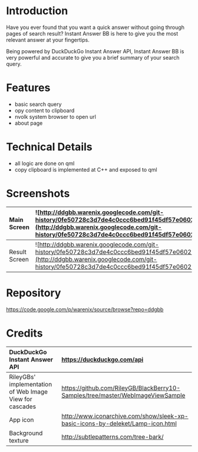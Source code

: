 

# Introduction #

Have you ever found that you want a quick answer without going through pages of search result? Instant Answer BB is here to give you the most relevant answer at your fingertips.

Being powered by DuckDuckGo Instant Answer API, Instant Answer BB is very powerful and accurate to give you a brief summary of your search query.

# Features #

  * basic search query
  * opy content to clipboard
  * nvolk system browser to open url
  * about page

# Technical Details #
  * all logic are done on qml
  * copy clipboard is implemented at C++ and exposed to qml

# Screenshots #
| Main Screen | ![http://ddgbb.warenix.googlecode.com/git-history/0fe50728c3d7de4c0ccc6bed91f45df57e060290/ddgbb/screenshots/IMG_00000050.png](http://ddgbb.warenix.googlecode.com/git-history/0fe50728c3d7de4c0ccc6bed91f45df57e060290/ddgbb/screenshots/IMG_00000050.png) |
|:------------|:------------------------------------------------------------------------------------------------------------------------------------------------------------------------------------------------------------------------------------------------------------|
| Result Screen | ![http://ddgbb.warenix.googlecode.com/git-history/0fe50728c3d7de4c0ccc6bed91f45df57e060290/ddgbb/screenshots/IMG_00000055.png](http://ddgbb.warenix.googlecode.com/git-history/0fe50728c3d7de4c0ccc6bed91f45df57e060290/ddgbb/screenshots/IMG_00000055.png) |


# Repository #
https://code.google.com/p/warenix/source/browse?repo=ddgbb

# Credits #
| DuckDuckGo Instant Answer API | https://duckduckgo.com/api |
|:------------------------------|:---------------------------|
| RileyGBs' implementation of Web Image View for cascades | https://github.com/RileyGB/BlackBerry10-Samples/tree/master/WebImageViewSample |
| App icon                      | http://www.iconarchive.com/show/sleek-xp-basic-icons-by-deleket/Lamp-icon.html |
| Background texture            | http://subtlepatterns.com/tree-bark/|